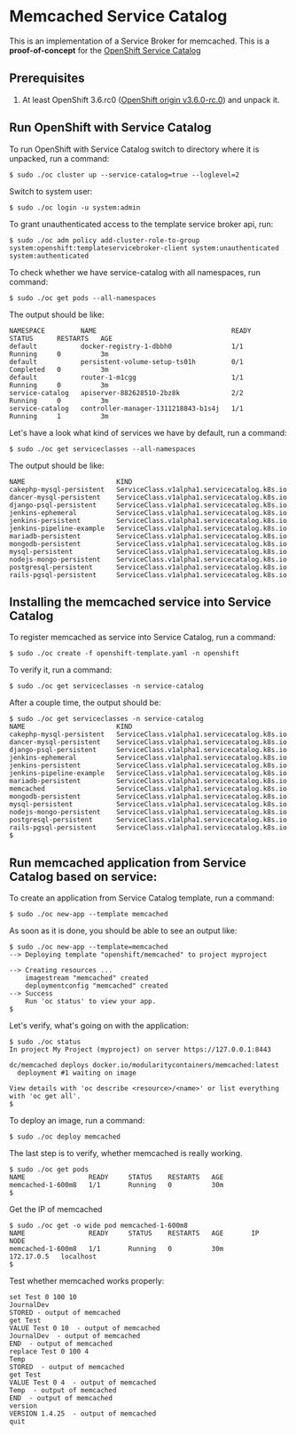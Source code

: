 # Memcached Service Catalog

This is an implementation of a Service Broker for memcached. This is a **proof-of-concept** for the 
[OpenShift Service Catalog](https://github.com/openshift/service-catalog)

## Prerequisites

1. At least OpenShift 3.6.rc0 ([OpenShift origin v3.6.0-rc.0](https://github.com/openshift/origin/releases/tag/v3.6.0-rc.0)) and unpack it.

## Run OpenShift with Service Catalog

To run OpenShift with Service Catalog switch to directory where it is unpacked, run a command:

```
$ sudo ./oc cluster up --service-catalog=true --loglevel=2
```

Switch to system user:

```
$ sudo ./oc login -u system:admin
```

To grant unauthenticated access to the template service broker api, run:
```
$ sudo ./oc adm policy add-cluster-role-to-group system:openshift:templateservicebroker-client system:unauthenticated system:authenticated
```

To check whether we have service-catalog with all namespaces, run command:
```
$ sudo ./oc get pods --all-namespaces
```

The output should be like:
```
NAMESPACE         NAME                                  READY     STATUS      RESTARTS   AGE
default           docker-registry-1-dbbh0               1/1       Running     0          3m
default           persistent-volume-setup-ts01h         0/1       Completed   0          3m
default           router-1-m1cgg                        1/1       Running     0          3m
service-catalog   apiserver-882628510-2bz8k             2/2       Running     0          3m
service-catalog   controller-manager-1311218843-b1s4j   1/1       Running     1          3m

```

Let's have a look what kind of services we have by default, run a command:
```
$ sudo ./oc get serviceclasses --all-namespaces

```

The output should be like:

```
NAME                       KIND
cakephp-mysql-persistent   ServiceClass.v1alpha1.servicecatalog.k8s.io
dancer-mysql-persistent    ServiceClass.v1alpha1.servicecatalog.k8s.io
django-psql-persistent     ServiceClass.v1alpha1.servicecatalog.k8s.io
jenkins-ephemeral          ServiceClass.v1alpha1.servicecatalog.k8s.io
jenkins-persistent         ServiceClass.v1alpha1.servicecatalog.k8s.io
jenkins-pipeline-example   ServiceClass.v1alpha1.servicecatalog.k8s.io
mariadb-persistent         ServiceClass.v1alpha1.servicecatalog.k8s.io
mongodb-persistent         ServiceClass.v1alpha1.servicecatalog.k8s.io
mysql-persistent           ServiceClass.v1alpha1.servicecatalog.k8s.io
nodejs-mongo-persistent    ServiceClass.v1alpha1.servicecatalog.k8s.io
postgresql-persistent      ServiceClass.v1alpha1.servicecatalog.k8s.io
rails-pgsql-persistent     ServiceClass.v1alpha1.servicecatalog.k8s.io

```
## Installing the memcached service into Service Catalog

To register memcached as service into Service Catalog, run a command:
```
$ sudo ./oc create -f openshift-template.yaml -n openshift
```

To verify it, run a command:
```
$ sudo ./oc get serviceclasses -n service-catalog
```

After a couple time, the output should be:
```
$ sudo ./oc get serviceclasses -n service-catalog
NAME                       KIND
cakephp-mysql-persistent   ServiceClass.v1alpha1.servicecatalog.k8s.io
dancer-mysql-persistent    ServiceClass.v1alpha1.servicecatalog.k8s.io
django-psql-persistent     ServiceClass.v1alpha1.servicecatalog.k8s.io
jenkins-ephemeral          ServiceClass.v1alpha1.servicecatalog.k8s.io
jenkins-persistent         ServiceClass.v1alpha1.servicecatalog.k8s.io
jenkins-pipeline-example   ServiceClass.v1alpha1.servicecatalog.k8s.io
mariadb-persistent         ServiceClass.v1alpha1.servicecatalog.k8s.io
memcached                  ServiceClass.v1alpha1.servicecatalog.k8s.io
mongodb-persistent         ServiceClass.v1alpha1.servicecatalog.k8s.io
mysql-persistent           ServiceClass.v1alpha1.servicecatalog.k8s.io
nodejs-mongo-persistent    ServiceClass.v1alpha1.servicecatalog.k8s.io
postgresql-persistent      ServiceClass.v1alpha1.servicecatalog.k8s.io
rails-pgsql-persistent     ServiceClass.v1alpha1.servicecatalog.k8s.io
$
```

## Run memcached application from Service Catalog based on service:

To create an application from Service Catalog template, run a command:
```
$ sudo ./oc new-app --template memcached
```

As soon as it is done, you should be able to see an output like:
```
$ sudo ./oc new-app --template=memcached
--> Deploying template "openshift/memcached" to project myproject

--> Creating resources ...
    imagestream "memcached" created
    deploymentconfig "memcached" created
--> Success
    Run 'oc status' to view your app.
$
```

Let's verify, what's going on with the application:
```
$ sudo ./oc status
In project My Project (myproject) on server https://127.0.0.1:8443

dc/memcached deploys docker.io/modularitycontainers/memcached:latest
  deployment #1 waiting on image

View details with 'oc describe <resource>/<name>' or list everything with 'oc get all'.
$
```
To deploy an image, run a command:
```
$ sudo ./oc deploy memcached
```

The last step is to verify, whether memcached is really working.

```
$ sudo ./oc get pods
NAME                READY     STATUS    RESTARTS   AGE
memcached-1-600m8   1/1       Running   0          30m
$
```

Get the IP of memcached
```
$ sudo ./oc get -o wide pod memcached-1-600m8
NAME                READY     STATUS    RESTARTS   AGE       IP           NODE
memcached-1-600m8   1/1       Running   0          30m       172.17.0.5   localhost
$
```

Test whether memcached works properly:

```
set Test 0 100 10
JournalDev
STORED - output of memcached
get Test
VALUE Test 0 10  - output of memcached
JournalDev  - output of memcached
END  - output of memcached
replace Test 0 100 4
Temp
STORED  - output of memcached
get Test
VALUE Test 0 4  - output of memcached
Temp  - output of memcached
END  - output of memcached
version
VERSION 1.4.25  - output of memcached
quit

```
